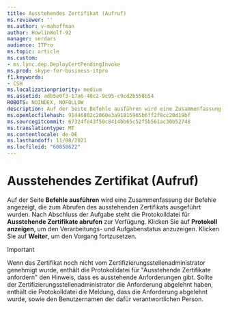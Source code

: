 ```yaml
---
title: Ausstehendes Zertifikat (Aufruf)
ms.reviewer: ''
ms.author: v-mahoffman
author: HowlinWolf-92
manager: serdars
audience: ITPro
ms.topic: article
ms.custom:
- ms.lync.dep.DeployCertPendingInvoke
ms.prod: skype-for-business-itpro
f1.keywords:
- CSH
ms.localizationpriority: medium
ms.assetid: adb5e0f3-17a6-40c2-9c95-c9cd2b558b54
ROBOTS: NOINDEX, NOFOLLOW
description: Auf der Seite Befehle ausführen wird eine Zusammenfassung der Befehle angezeigt, die zum Abrufen des ausstehenden Zertifikats ausgeführt wurden. Nach Abschluss der Aufgabe steht die Protokolldatei für Ausstehende Zertifikate abrufen zur Verfügung. Klicken Sie auf Protokoll anzeigen, um den Verarbeitungs- und Aufgabenstatus anzuzeigen. Klicken Sie auf Weiter, um den Vorgang fortzusetzen.
ms.openlocfilehash: 91446802c2060e3a91815965b6ff2f8cc20d19bf
ms.sourcegitcommit: 67324fe43f50c8414bb65c52f5b561ac30b52748
ms.translationtype: MT
ms.contentlocale: de-DE
ms.lasthandoff: 11/08/2021
ms.locfileid: "60858622"
---
```

# <a name="pending-certificate-invoke"></a>Ausstehendes Zertifikat (Aufruf)
 
Auf der Seite **Befehle ausführen** wird eine Zusammenfassung der Befehle angezeigt, die zum Abrufen des ausstehenden Zertifikats ausgeführt wurden. Nach Abschluss der Aufgabe steht die Protokolldatei für **Ausstehende Zertifikate abrufen** zur Verfügung. Klicken Sie auf **Protokoll anzeigen**, um den Verarbeitungs- und Aufgabenstatus anzuzeigen. Klicken Sie auf **Weiter**, um den Vorgang fortzusetzen.
  
> [!IMPORTANT]
> Wenn das Zertifikat noch nicht vom Zertifizierungsstellenadministrator genehmigt wurde, enthält die Protokolldatei für "Ausstehende Zertifikate anfordern" den Hinweis, dass es ausstehende Anforderungen gibt. Sollte der Zertifizierungsstellenadministrator die Anforderung abgelehnt haben, enthält die Protokolldatei die Meldung, dass die Anforderung abgelehnt wurde, sowie den Benutzernamen der dafür verantwortlichen Person. 
  

